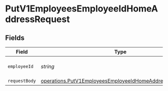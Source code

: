 # PutV1EmployeesEmployeeIdHomeAddressRequest


## Fields

| Field                                                                                                                                  | Type                                                                                                                                   | Required                                                                                                                               | Description                                                                                                                            |
| -------------------------------------------------------------------------------------------------------------------------------------- | -------------------------------------------------------------------------------------------------------------------------------------- | -------------------------------------------------------------------------------------------------------------------------------------- | -------------------------------------------------------------------------------------------------------------------------------------- |
| `employeeId`                                                                                                                           | *string*                                                                                                                               | :heavy_check_mark:                                                                                                                     | The UUID of the employee                                                                                                               |
| `requestBody`                                                                                                                          | [operations.PutV1EmployeesEmployeeIdHomeAddressRequestBody](../../models/operations/putv1employeesemployeeidhomeaddressrequestbody.md) | :heavy_minus_sign:                                                                                                                     | N/A                                                                                                                                    |